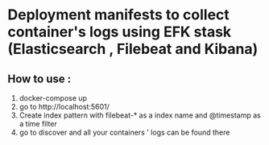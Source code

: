 
# Deployment manifests to collect container's logs using EFK stask (Elasticsearch , Filebeat and Kibana)

## How to use :
 1. docker-compose up
 2.  go to http://localhost:5601/
 3.  Create index pattern with filebeat-* as a index name and @timestamp as a time filter
 4.  go to discover and all your containers ' logs can be found there 

